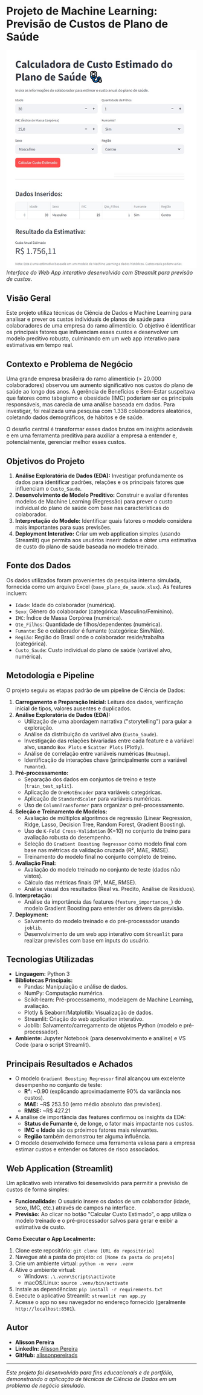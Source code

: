 # Projeto de Machine Learning: Previsão de Custos de Plano de Saúde

![Streamlit App Screenshot](https://raw.githubusercontent.com/alissonpereirads/DataSciencePortfolio/refs/heads/main/OtimizacaoPlanoSaude/calculdora_saude.jpg)
*Interface do Web App interativo desenvolvido com Streamlit para previsão de custos.*

## Visão Geral

Este projeto utiliza técnicas de Ciência de Dados e Machine Learning para analisar e prever os custos individuais de planos de saúde para colaboradores de uma empresa do ramo alimentício. O objetivo é identificar os principais fatores que influenciam esses custos e desenvolver um modelo preditivo robusto, culminando em um web app interativo para estimativas em tempo real.

## Contexto e Problema de Negócio

Uma grande empresa brasileira do ramo alimentício (> 20.000 colaboradores) observou um aumento significativo nos custos do plano de saúde ao longo dos anos. A gerência de Benefícios e Bem-Estar suspeitava que fatores como tabagismo e obesidade (IMC) poderiam ser os principais responsáveis, mas carecia de uma análise baseada em dados. Para investigar, foi realizada uma pesquisa com 1.338 colaboradores aleatórios, coletando dados demográficos, de hábitos e de saúde.

O desafio central é transformar esses dados brutos em insights acionáveis e em uma ferramenta preditiva para auxiliar a empresa a entender e, potencialmente, gerenciar melhor esses custos.

## Objetivos do Projeto

1. **Análise Exploratória de Dados (EDA):** Investigar profundamente os dados para identificar padrões, relações e os principais fatores que influenciam o `Custo_Saude`.
2. **Desenvolvimento de Modelo Preditivo:** Construir e avaliar diferentes modelos de Machine Learning (Regressão) para prever o custo individual do plano de saúde com base nas características do colaborador.
3. **Interpretação do Modelo:** Identificar quais fatores o modelo considera mais importantes para suas previsões.
4. **Deployment Interativo:** Criar um web application simples (usando Streamlit) que permita aos usuários inserir dados e obter uma estimativa de custo do plano de saúde baseada no modelo treinado.

## Fonte dos Dados

Os dados utilizados foram provenientes da pesquisa interna simulada, fornecida como um arquivo Excel (`base_plano_de_saude.xlsx`). As features incluem:

* `Idade`: Idade do colaborador (numérica).
* `Sexo`: Gênero do colaborador (categórica: Masculino/Feminino).
* `IMC`: Índice de Massa Corpórea (numérica).
* `Qte_Filhos`: Quantidade de filhos/dependentes (numérica).
* `Fumante`: Se o colaborador é fumante (categórica: Sim/Não).
* `Região`: Região do Brasil onde o colaborador reside/trabalha (categórica).
* `Custo_Saude`: Custo individual do plano de saúde (variável alvo, numérica).

## Metodologia e Pipeline

O projeto seguiu as etapas padrão de um pipeline de Ciência de Dados:

1. **Carregamento e Preparação Inicial:** Leitura dos dados, verificação inicial de tipos, valores ausentes e duplicados.
2. **Análise Exploratória de Dados (EDA):**
   * Utilização de uma abordagem narrativa ("storytelling") para guiar a exploração.
   * Análise da distribuição da variável alvo (`Custo_Saude`).
   * Investigação das relações bivariadas entre cada feature e a variável alvo, usando `Box Plots` e `Scatter Plots` (Plotly).
   * Análise de correlação entre variáveis numéricas (`Heatmap`).
   * Identificação de interações chave (principalmente com a variável `Fumante`).
3. **Pré-processamento:**
   * Separação dos dados em conjuntos de treino e teste (`train_test_split`).
   * Aplicação de `OneHotEncoder` para variáveis categóricas.
   * Aplicação de `StandardScaler` para variáveis numéricas.
   * Uso de `ColumnTransformer` para organizar o pré-processamento.
4. **Seleção e Treinamento de Modelos:**
   * Avaliação de múltiplos algoritmos de regressão (Linear Regression, Ridge, Lasso, Decision Tree, Random Forest, Gradient Boosting).
   * Uso de `K-Fold Cross-Validation` (K=10) no conjunto de treino para avaliação robusta do desempenho.
   * Seleção do `Gradient Boosting Regressor` como modelo final com base nas métricas da validação cruzada (R², MAE, RMSE).
   * Treinamento do modelo final no conjunto completo de treino.
5. **Avaliação Final:**
   * Avaliação do modelo treinado no conjunto de teste (dados não vistos).
   * Cálculo das métricas finais (R², MAE, RMSE).
   * Análise visual dos resultados (Real vs. Predito, Análise de Resíduos).
6. **Interpretação:**
   * Análise da importância das features (`feature_importances_`) do modelo Gradient Boosting para entender os drivers da previsão.
7. **Deployment:**
   * Salvamento do modelo treinado e do pré-processador usando `joblib`.
   * Desenvolvimento de um web app interativo com `Streamlit` para realizar previsões com base em inputs do usuário.

## Tecnologias Utilizadas

* **Linguagem:** Python 3
* **Bibliotecas Principais:**
  * Pandas: Manipulação e análise de dados.
  * NumPy: Computação numérica.
  * Scikit-learn: Pré-processamento, modelagem de Machine Learning, avaliação.
  * Plotly & Seaborn/Matplotlib: Visualização de dados.
  * Streamlit: Criação do web application interativo.
  * Joblib: Salvamento/carregamento de objetos Python (modelo e pré-processador).
* **Ambiente:** Jupyter Notebook (para desenvolvimento e análise) e VS Code (para o script Streamlit).

## Principais Resultados e Achados

* O modelo `Gradient Boosting Regressor` final alcançou um excelente desempenho no conjunto de teste:
  * **R²:** ~0.90 (explicando aproximadamente 90% da variância nos custos).
  * **MAE:** ~R$ 253.50 (erro médio absoluto das previsões).
  * **RMSE:** ~R$ 427.21
* A análise de importância das features confirmou os insights da EDA:
  * **Status de Fumante** é, de longe, o fator mais impactante nos custos.
  * **IMC** e **Idade** são os próximos fatores mais relevantes.
  * **Região** também demonstrou ter alguma influência.
* O modelo desenvolvido fornece uma ferramenta valiosa para a empresa estimar custos e entender os fatores de risco associados.

## Web Application (Streamlit)

Um aplicativo web interativo foi desenvolvido para permitir a previsão de custos de forma simples:

* **Funcionalidade:** O usuário insere os dados de um colaborador (idade, sexo, IMC, etc.) através de campos na interface.
* **Previsão:** Ao clicar no botão "Calcular Custo Estimado", o app utiliza o modelo treinado e o pré-processador salvos para gerar e exibir a estimativa de custo.

**Como Executar o App Localmente:**

1. Clone este repositório: `git clone [URL do repositório]`
2. Navegue até a pasta do projeto: `cd [Nome da pasta do projeto]`
3. Crie um ambiente virtual: `python -m venv .venv`
4. Ative o ambiente virtual:
   * Windows: `.\.venv\Scripts\activate`
   * macOS/Linux: `source .venv/bin/activate`
5. Instale as dependências: `pip install -r requirements.txt`
6. Execute o aplicativo Streamlit: `streamlit run app.py`
7. Acesse o app no seu navegador no endereço fornecido (geralmente `http://localhost:8501`).



## Autor

* **Alisson Pereira**
* **LinkedIn:** [Alisson Pereira](https://www.linkedin.com/in/alisson-pereira-ds/)
* **GitHub:** [alissonpereirads](https://github.com/alissonpereirads)

---

*Este projeto foi desenvolvido para fins educacionais e de portfólio, demonstrando a aplicação de técnicas de Ciência de Dados em um problema de negócio simulado.*
